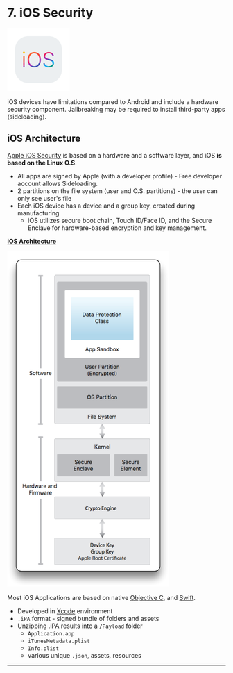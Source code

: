 # 7. iOS Security

![](7-iosassets/ios-logo.png)

iOS devices have limitations compared to Android and include a hardware security component. Jailbreaking may be required to install third-party apps (sideloading).

## iOS Architecture

[Apple iOS Security](https://support.apple.com/guide/security/welcome/web) is based on a hardware and a software layer, and iOS **is based on the Linux O.S**.

- All apps are signed by Apple (with a developer profile) - Free developer account allows Sideloading.
- 2 partitions on the file system (user and O.S. partitions) - the user can only see user's file
- Each iOS device has a device and a group key, created during manufacturing
  - iOS utilizes secure boot chain, Touch ID/Face ID, and the Secure Enclave for hardware-based encryption and key management.

[**iOS Architecture**](https://mas.owasp.org/MASTG/iOS/0x06a-Platform-Overview/#ios-security-architecture)

![iOS Security Architecture](7-iosassets/ios-sec-architecture.png)

Most iOS Applications are based on native [Objective C](https://developer.apple.com/library/archive/documentation/Cocoa/Conceptual/ProgrammingWithObjectiveC/Introduction/Introduction.html#//apple_ref/doc/uid/TP40011210-CH1-SW1), and [Swift](https://developer.apple.com/swift/resources/).

- Developed in [Xcode](https://developer.apple.com/xcode/) environment
- `.iPA` format - signed bundle of folders and assets
- Unzipping .iPA results into a `/Payload` folder
  - `Application.app`
  - `iTunesMetadata.plist`
  - `Info.plist`
  - various unique `.json`, assets, resources

------

